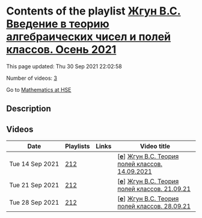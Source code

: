 # Contents of the playlist [Жгун В.С. Введение в теорию алгебраических чисел и полей классов. Осень 2021](https://www.youtube.com/playlist?list=PLq3E5oubNNoBrf4WpDqw-w94shk0jMs0Z)

This page updated: Thu 30 Sep 2021 22:02:58

Number of videos: [3](#videos)

Go to [Mathematics at HSE](../README.md)

## Description



## Videos

|Date|Playlists|Links|Video title|
|---|---|---|---|
| Tue&nbsp;14&nbsp;Sep&nbsp;2021 | [212](../playlists/212 "Жгун В.С. Введение в теорию алгебраических чисел и полей классов. Осень 2021") |  | [[**e**](https://studio.youtube.com/video/mODY_Aem2mA/edit "Edit")] [Жгун В.С. Теория полей классов. 14.09.2021](https://www.youtube.com/watch?v=mODY_Aem2mA&list=PLq3E5oubNNoBrf4WpDqw-w94shk0jMs0Z) |
| Tue&nbsp;21&nbsp;Sep&nbsp;2021 | [212](../playlists/212 "Жгун В.С. Введение в теорию алгебраических чисел и полей классов. Осень 2021") |  | [[**e**](https://studio.youtube.com/video/hv9GGZV8WhI/edit "Edit")] [Жгун В.С. Теория полей классов. 21.09.21](https://www.youtube.com/watch?v=hv9GGZV8WhI&list=PLq3E5oubNNoBrf4WpDqw-w94shk0jMs0Z) |
| Tue&nbsp;28&nbsp;Sep&nbsp;2021 | [212](../playlists/212 "Жгун В.С. Введение в теорию алгебраических чисел и полей классов. Осень 2021") |  | [[**e**](https://studio.youtube.com/video/nTbuUFzsg-c/edit "Edit")] [Жгун В.С. Теория полей классов. 28.09.21](https://www.youtube.com/watch?v=nTbuUFzsg-c&list=PLq3E5oubNNoBrf4WpDqw-w94shk0jMs0Z) |
